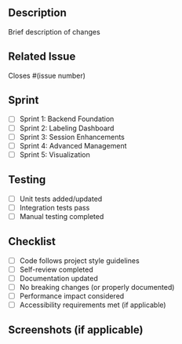 ## Description
Brief description of changes

## Related Issue
Closes #(issue number)

## Sprint
- [ ] Sprint 1: Backend Foundation
- [ ] Sprint 2: Labeling Dashboard  
- [ ] Sprint 3: Session Enhancements
- [ ] Sprint 4: Advanced Management
- [ ] Sprint 5: Visualization

## Testing
- [ ] Unit tests added/updated
- [ ] Integration tests pass
- [ ] Manual testing completed

## Checklist
- [ ] Code follows project style guidelines
- [ ] Self-review completed
- [ ] Documentation updated
- [ ] No breaking changes (or properly documented)
- [ ] Performance impact considered
- [ ] Accessibility requirements met (if applicable)

## Screenshots (if applicable)
<!-- Add screenshots of UI changes here -->